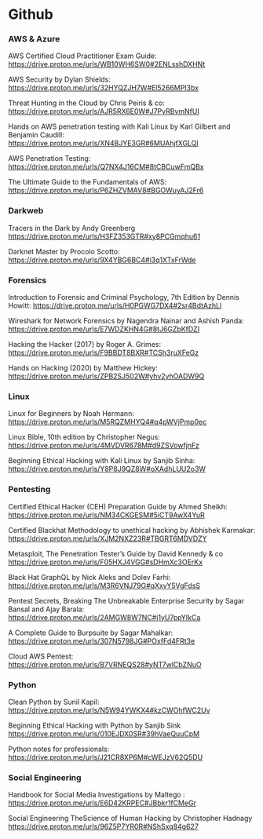 # Github

### AWS & Azure

AWS Certified Cloud Practitioner Exam Guide: https://drive.proton.me/urls/WB10WH6SW0#2ENLsshDXHNt

AWS Security by Dylan Shields:  https://drive.proton.me/urls/32HYQZJH7W#El5266MPI3bx

Threat Hunting in the Cloud by Chris Peiris & co: https://drive.proton.me/urls/AJR5RX6E0W#J7PyRBvmNfUI

Hands on AWS penetration testing with Kali Linux by Karl Gilbert and Benjamin Caudill: https://drive.proton.me/urls/XN4BJYE3GR#6MUAhjfXGLQl

AWS Penetration Testing: https://drive.proton.me/urls/Q7NX4J16CM#8tCBCuwFmQBx

The Ultimate Guide to the Fundamentals of AWS: https://drive.proton.me/urls/P6ZHZVMAV8#BGOWuyAJ2Fr6


### Darkweb

Tracers in the Dark by Andy Greenberg https://drive.proton.me/urls/H3FZ353GTR#xy8PCGmqhu61

Darknet Master by Procolo Scotto: https://drive.proton.me/urls/9X4YBG6BC4#i3q1XTxFrWde

### Forensics

Introduction to Forensic and Criminal Psychology, 7th Edition by Dennis Howitt: https://drive.proton.me/urls/H0PGWG7DX4#2sr4BdtAzhLl

Wireshark for Network Forensics by Nagendra Nainar and Ashish Panda:  https://drive.proton.me/urls/E7WDZKHN4G#8tJ6GZbKfDZI

Hacking the Hacker (2017) by Roger A. Grimes: https://drive.proton.me/urls/F9BBDT8BXR#TCSh3ruXFeGz

Hands on Hacking (2020) by Matthew Hickey: https://drive.proton.me/urls/ZPB2SJ502W#yhv2yhOADW9Q

### Linux

Linux for Beginners by Noah Hermann: https://drive.proton.me/urls/M5RQZMHYQ4#q4pWVjPmp0ec

Linux Bible, 10th edition by Christopher Negus: https://drive.proton.me/urls/4MVDVR678M#d9ZSVowfjnFz

Beginning Ethical Hacking with Kali Linux by Sanjib Sinha: https://drive.proton.me/urls/Y8P8J9QZ8W#oXAdhLUU2o3W

### Pentesting

Certified Ethical Hacker (CEH) Preparation Guide by Ahmed Sheikh: https://drive.proton.me/urls/NM34CKGESM#5iCT9AwX4YuR

Certified Blackhat Methodology to unethical hacking by Abhishek Karmakar: https://drive.proton.me/urls/XJM2NXZ23R#TBGRT6MDVDZY

Metasploit, The Penetration Tester’s Guide by David Kennedy & co https://drive.proton.me/urls/F05HXJ4VGG#sDHmXc3OErKx

Black Hat GraphQL by Nick Aleks and Dolev Farhi: https://drive.proton.me/urls/M3R6VNJ79G#qXxvY5VgFdsS

Pentest Secrets, Breaking The Unbreakable Enterprise Security by Sagar Bansal and Ajay Barala: https://drive.proton.me/urls/2AMGW8W7NC#j1yU7ppYIkCa

A Complete Guide to Burpsuite by Sagar Mahalkar: https://drive.proton.me/urls/307N5798JG#POxfFd4FRt3e

Cloud AWS Pentest: https://drive.proton.me/urls/B7VRNEQS28#yNT7wlCbZNuO


### Python

Clean Python by Sunil Kapil: https://drive.proton.me/urls/N5W94YWKX4#kzCWOhfWC2Uv

Beginning Ethical Hacking with Python by Sanjib Sink https://drive.proton.me/urls/010EJDX0SR#39hVaeQuuCpM

Python notes for professionals: https://drive.proton.me/urls/J21CR8XP6M#cWEJzV62Q5DU

### Social Engineering 

Handbook for Social Media Investigations by Maltego : https://drive.proton.me/urls/E6D42KRPEC#JBbkr1fCMeGr

Social Engineering TheScience of Human Hacking by Christopher Hadnagy https://drive.proton.me/urls/96Z5P7YR0R#NShSxq84g627
